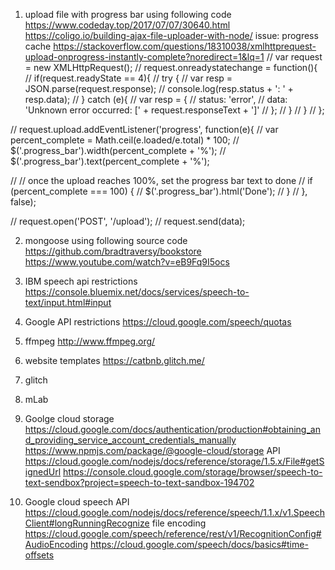 1.  upload file with progress bar using following code
https://www.codeday.top/2017/07/07/30640.html
https://coligo.io/building-ajax-file-uploader-with-node/
issue: progress cache
https://stackoverflow.com/questions/18310038/xmlhttprequest-upload-onprogress-instantly-complete?noredirect=1&lq=1
//   var request = new XMLHttpRequest();
//   request.onreadystatechange = function(){
//       if(request.readyState == 4){
//           try {
//               var resp = JSON.parse(request.response);
//               console.log(resp.status + ': ' + resp.data);
//           } catch (e){
//               var resp = {
//                   status: 'error',
//                   data: 'Unknown error occurred: [' + request.responseText + ']'
//               };
//           }
//       }
//   };

//   request.upload.addEventListener('progress', function(e){
//       var percent_complete = Math.ceil(e.loaded/e.total) * 100;
//       $('.progress_bar').width(percent_complete + '%');
//       $('.progress_bar').text(percent_complete + '%');

//       // once the upload reaches 100%, set the progress bar text to done
//       if (percent_complete === 100) {
//         $('.progress_bar').html('Done');
//       }
//   }, false);

//   request.open('POST', '/upload');
//   request.send(data);

2.  mongoose using following source code
https://github.com/bradtraversy/bookstore
https://www.youtube.com/watch?v=eB9Fq9I5ocs

3.  IBM speech api restrictions
https://console.bluemix.net/docs/services/speech-to-text/input.html#input

4.  Google API restrictions
https://cloud.google.com/speech/quotas

5.  ffmpeg
http://www.ffmpeg.org/

6.  website templates
https://catbnb.glitch.me/

7.  glitch

8.  mLab

9. Goolge cloud storage
https://cloud.google.com/docs/authentication/production#obtaining_and_providing_service_account_credentials_manually
https://www.npmjs.com/package/@google-cloud/storage
API https://cloud.google.com/nodejs/docs/reference/storage/1.5.x/File#getSignedUrl
https://console.cloud.google.com/storage/browser/speech-to-text-sendbox?project=speech-to-text-sandbox-194702

10. Google cloud speech
API https://cloud.google.com/nodejs/docs/reference/speech/1.1.x/v1.SpeechClient#longRunningRecognize
file encoding https://cloud.google.com/speech/reference/rest/v1/RecognitionConfig#AudioEncoding
https://cloud.google.com/speech/docs/basics#time-offsets
